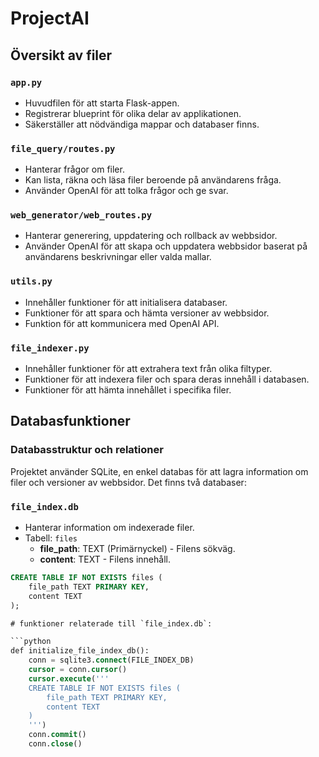 
# ProjectAI

## Översikt av filer

### `app.py`
- Huvudfilen för att starta Flask-appen.
- Registrerar blueprint för olika delar av applikationen.
- Säkerställer att nödvändiga mappar och databaser finns.

### `file_query/routes.py`
- Hanterar frågor om filer.
- Kan lista, räkna och läsa filer beroende på användarens fråga.
- Använder OpenAI för att tolka frågor och ge svar.

### `web_generator/web_routes.py`
- Hanterar generering, uppdatering och rollback av webbsidor.
- Använder OpenAI för att skapa och uppdatera webbsidor baserat på användarens beskrivningar eller valda mallar.

### `utils.py`
- Innehåller funktioner för att initialisera databaser.
- Funktioner för att spara och hämta versioner av webbsidor.
- Funktion för att kommunicera med OpenAI API.

### `file_indexer.py`
- Innehåller funktioner för att extrahera text från olika filtyper.
- Funktioner för att indexera filer och spara deras innehåll i databasen.
- Funktioner för att hämta innehållet i specifika filer.

## Databasfunktioner

### Databasstruktur och relationer

Projektet använder SQLite, en enkel databas för att lagra information om filer och versioner av webbsidor. Det finns två databaser:

### `file_index.db`
- Hanterar information om indexerade filer.
- Tabell: `files`
  - **file_path**: TEXT (Primärnyckel) - Filens sökväg.
  - **content**: TEXT - Filens innehåll.

```sql
CREATE TABLE IF NOT EXISTS files (
    file_path TEXT PRIMARY KEY,
    content TEXT
);

# funktioner relaterade till `file_index.db`:

```python
def initialize_file_index_db():
    conn = sqlite3.connect(FILE_INDEX_DB)
    cursor = conn.cursor()
    cursor.execute('''
    CREATE TABLE IF NOT EXISTS files (
        file_path TEXT PRIMARY KEY,
        content TEXT
    )
    ''')
    conn.commit()
    conn.close()



